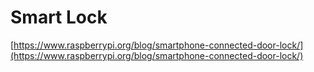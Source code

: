 # Smart Lock

[https://www.raspberrypi.org/blog/smartphone-connected-door-lock/](https://www.raspberrypi.org/blog/smartphone-connected-door-lock/)

